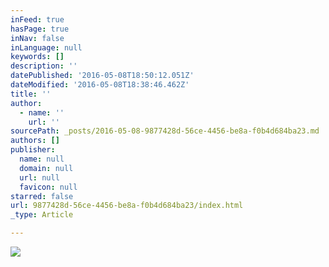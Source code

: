 ```yaml
---
inFeed: true
hasPage: true
inNav: false
inLanguage: null
keywords: []
description: ''
datePublished: '2016-05-08T18:50:12.051Z'
dateModified: '2016-05-08T18:38:46.462Z'
title: ''
author:
  - name: ''
    url: ''
sourcePath: _posts/2016-05-08-9877428d-56ce-4456-be8a-f0b4d684ba23.md
authors: []
publisher:
  name: null
  domain: null
  url: null
  favicon: null
starred: false
url: 9877428d-56ce-4456-be8a-f0b4d684ba23/index.html
_type: Article

---
```

![](https://the-grid-user-content.s3-us-west-2.amazonaws.com/feeb512d-05e9-42e4-b9ca-355eacbea876.jpg)
